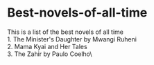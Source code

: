 # Best-novels-of-all-time
This is a list of the best novels of all time\
     1. The Minister's Daughter by Mwangi Ruheni\
     2. Mama Kyai and Her Tales\
     3. The Zahir by Paulo Coelho\
